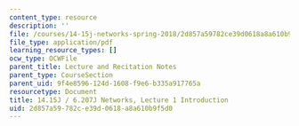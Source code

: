 ```yaml
---
content_type: resource
description: ''
file: /courses/14-15j-networks-spring-2018/2d857a59782ce39d0618a8a610b9f5d0_MIT14_15jS18_lec1.pdf
file_type: application/pdf
learning_resource_types: []
ocw_type: OCWFile
parent_title: Lecture and Recitation Notes
parent_type: CourseSection
parent_uid: 9f4e8596-124d-1608-f9e6-b335a917765a
resourcetype: Document
title: 14.15J / 6.207J Networks, Lecture 1 Introduction
uid: 2d857a59-782c-e39d-0618-a8a610b9f5d0
---
```


